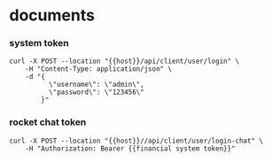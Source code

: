# documents

### system token
```curl
curl -X POST --location "{{host}}/api/client/user/login" \
    -H "Content-Type: application/json" \
    -d "{
          \"username\": \"admin\",
          \"password\": \"123456\"
        }"
```

### rocket chat token
```
curl -X POST --location "{{host}}//api/client/user/login-chat" \
    -H "Authorization: Bearer {{financial system token}}"
```
